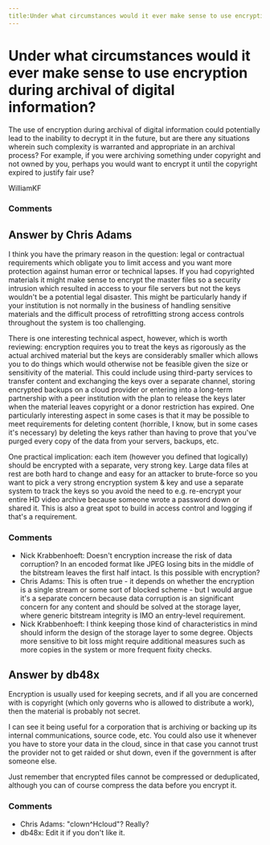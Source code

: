 ```yaml
---
title:Under what circumstances would it ever make sense to use encryption during archival of digital information?
---
```

Under what circumstances would it ever make sense to use encryption during archival of digital information?
=====================
The use of encryption during archival of digital information could
potentially lead to the inability to decrypt it in the future, but are
there any situations wherein such complexity is warranted and
appropriate in an archival process? For example, if you were archiving
something under copyright and not owned by you, perhaps you would want
to encrypt it until the copyright expired to justify fair use?

WilliamKF

### Comments ###


Answer by Chris Adams
----------------
I think you have the primary reason in the question: legal or
contractual requirements which obligate you to limit access and you want
more protection against human error or technical lapses. If you had
copyrighted materials it might make sense to encrypt the master files so
a security intrusion which resulted in access to your file servers but
not the keys wouldn't be a potential legal disaster. This might be
particularly handy if your institution is not normally in the business
of handling sensitive materials and the difficult process of
retrofitting strong access controls throughout the system is too
challenging.

There is one interesting technical aspect, however, which is worth
reviewing: encryption requires you to treat the keys as rigorously as
the actual archived material but the keys are considerably smaller which
allows you to do things which would otherwise not be feasible given the
size or sensitivity of the material. This could include using
third-party services to transfer content and exchanging the keys over a
separate channel, storing encrypted backups on a cloud provider or
entering into a long-term partnership with a peer institution with the
plan to release the keys later when the material leaves copyright or a
donor restriction has expired. One particularly interesting aspect in
some cases is that it may be possible to meet requirements for deleting
content (horrible, I know, but in some cases it's necessary) by deleting
the keys rather than having to prove that you've purged every copy of
the data from your servers, backups, etc.

One practical implication: each item (however you defined that
logically) should be encrypted with a separate, very strong key. Large
data files at rest are both hard to change and easy for an attacker to
brute-force so you want to pick a very strong encryption system & key
and use a separate system to track the keys so you avoid the need to
e.g. re-encrypt your entire HD video archive because someone wrote a
password down or shared it. This is also a great spot to build in access
control and logging if that's a requirement.

### Comments ###
* Nick Krabbenhoeft: Doesn't encryption increase the risk of data corruption? In an encoded
format like JPEG losing bits in the middle of the bitstream leaves the
first half intact. Is this possible with encryption?
* Chris Adams: This is often true - it depends on whether the encryption is a single
stream or some sort of blocked scheme - but I would argue it's a
separate concern because data corruption is an significant concern for
any content and should be solved at the storage layer, where generic
bitstream integrity is IMO an entry-level requirement.
* Nick Krabbenhoeft: I think keeping those kind of characteristics in mind should inform the
design of the storage layer to some degree. Objects more sensitive to
bit loss might require additional measures such as more copies in the
system or more frequent fixity checks.

Answer by db48x
----------------
Encryption is usually used for keeping secrets, and if all you are
concerned with is copyright (which only governs who is allowed to
distribute a work), then the material is probably not secret.

I can see it being useful for a corporation that is archiving or backing
up its internal communications, source code, etc. You could also use it
whenever you have to store your data in the cloud, since in that case
you cannot trust the provider not to get raided or shut down, even if
the government is after someone else.

Just remember that encrypted files cannot be compressed or deduplicated,
although you can of course compress the data before you encrypt it.

### Comments ###
* Chris Adams: "clown\^Hcloud"? Really?
* db48x: Edit it if you don't like it.


